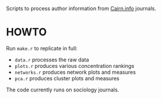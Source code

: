 Scripts to process author information from [Cairn.info](http://www.cairn.info/) journals.

# HOWTO

Run `make.r` to replicate in full:

* `data.r` processes the raw data
* `plots.r` produces various concentration rankings
* `networks.r` produces network plots and measures
* `pca.r` produces cluster plots and measures

The code currently runs on sociology journals.
